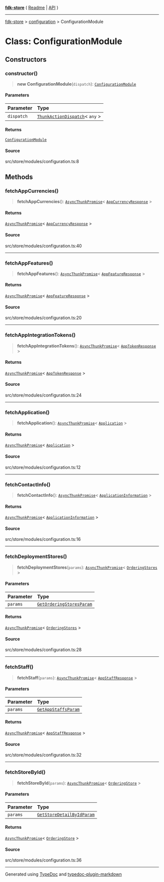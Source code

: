 [**fdk-store**](../../README.md) ( [Readme](../../README.md) \| [API](../../API.md) )

---

[fdk-store](../../API.md) > [configuration](../README.md) > ConfigurationModule

# Class: ConfigurationModule

## Constructors

### constructor()

> **new ConfigurationModule**(`dispatch`): [`ConfigurationModule`](class.ConfigurationModule.md)

#### Parameters

| Parameter  | Type                                                                                                     |
| :--------- | :------------------------------------------------------------------------------------------------------- |
| `dispatch` | [`ThunkActionDispatch`](../../theme/internal_/type-aliases/type-alias.ThunkActionDispatch.md)\< `any` \> |

#### Returns

[`ConfigurationModule`](class.ConfigurationModule.md)

#### Source

src/store/modules/configuration.ts:8

## Methods

### fetchAppCurrencies()

> **fetchAppCurrencies**(): [`AsyncThunkPromise`](../../theme/internal_/type-aliases/type-alias.AsyncThunkPromise.md)\< [`AppCurrencyResponse`](../internal_/type-aliases/type-alias.AppCurrencyResponse.md) \>

#### Returns

[`AsyncThunkPromise`](../../theme/internal_/type-aliases/type-alias.AsyncThunkPromise.md)\< [`AppCurrencyResponse`](../internal_/type-aliases/type-alias.AppCurrencyResponse.md) \>

#### Source

src/store/modules/configuration.ts:40

---

### fetchAppFeatures()

> **fetchAppFeatures**(): [`AsyncThunkPromise`](../../theme/internal_/type-aliases/type-alias.AsyncThunkPromise.md)\< [`AppFeatureResponse`](../internal_/type-aliases/type-alias.AppFeatureResponse.md) \>

#### Returns

[`AsyncThunkPromise`](../../theme/internal_/type-aliases/type-alias.AsyncThunkPromise.md)\< [`AppFeatureResponse`](../internal_/type-aliases/type-alias.AppFeatureResponse.md) \>

#### Source

src/store/modules/configuration.ts:20

---

### fetchAppIntegrationTokens()

> **fetchAppIntegrationTokens**(): [`AsyncThunkPromise`](../../theme/internal_/type-aliases/type-alias.AsyncThunkPromise.md)\< [`AppTokenResponse`](../internal_/type-aliases/type-alias.AppTokenResponse.md) \>

#### Returns

[`AsyncThunkPromise`](../../theme/internal_/type-aliases/type-alias.AsyncThunkPromise.md)\< [`AppTokenResponse`](../internal_/type-aliases/type-alias.AppTokenResponse.md) \>

#### Source

src/store/modules/configuration.ts:24

---

### fetchApplication()

> **fetchApplication**(): [`AsyncThunkPromise`](../../theme/internal_/type-aliases/type-alias.AsyncThunkPromise.md)\< [`Application`](../internal_/type-aliases/type-alias.Application.md) \>

#### Returns

[`AsyncThunkPromise`](../../theme/internal_/type-aliases/type-alias.AsyncThunkPromise.md)\< [`Application`](../internal_/type-aliases/type-alias.Application.md) \>

#### Source

src/store/modules/configuration.ts:12

---

### fetchContactInfo()

> **fetchContactInfo**(): [`AsyncThunkPromise`](../../theme/internal_/type-aliases/type-alias.AsyncThunkPromise.md)\< [`ApplicationInformation`](../internal_/type-aliases/type-alias.ApplicationInformation.md) \>

#### Returns

[`AsyncThunkPromise`](../../theme/internal_/type-aliases/type-alias.AsyncThunkPromise.md)\< [`ApplicationInformation`](../internal_/type-aliases/type-alias.ApplicationInformation.md) \>

#### Source

src/store/modules/configuration.ts:16

---

### fetchDeploymentStores()

> **fetchDeploymentStores**(`params`): [`AsyncThunkPromise`](../../theme/internal_/type-aliases/type-alias.AsyncThunkPromise.md)\< [`OrderingStores`](../internal_/type-aliases/type-alias.OrderingStores.md) \>

#### Parameters

| Parameter | Type                                                                                       |
| :-------- | :----------------------------------------------------------------------------------------- |
| `params`  | [`GetOrderingStoresParam`](../internal_/type-aliases/type-alias.GetOrderingStoresParam.md) |

#### Returns

[`AsyncThunkPromise`](../../theme/internal_/type-aliases/type-alias.AsyncThunkPromise.md)\< [`OrderingStores`](../internal_/type-aliases/type-alias.OrderingStores.md) \>

#### Source

src/store/modules/configuration.ts:28

---

### fetchStaff()

> **fetchStaff**(`params`): [`AsyncThunkPromise`](../../theme/internal_/type-aliases/type-alias.AsyncThunkPromise.md)\< [`AppStaffResponse`](../internal_/type-aliases/type-alias.AppStaffResponse.md) \>

#### Parameters

| Parameter | Type                                                                             |
| :-------- | :------------------------------------------------------------------------------- |
| `params`  | [`GetAppStaffsParam`](../internal_/type-aliases/type-alias.GetAppStaffsParam.md) |

#### Returns

[`AsyncThunkPromise`](../../theme/internal_/type-aliases/type-alias.AsyncThunkPromise.md)\< [`AppStaffResponse`](../internal_/type-aliases/type-alias.AppStaffResponse.md) \>

#### Source

src/store/modules/configuration.ts:32

---

### fetchStoreById()

> **fetchStoreById**(`params`): [`AsyncThunkPromise`](../../theme/internal_/type-aliases/type-alias.AsyncThunkPromise.md)\< [`OrderingStore`](../internal_/type-aliases/type-alias.OrderingStore.md) \>

#### Parameters

| Parameter | Type                                                                                         |
| :-------- | :------------------------------------------------------------------------------------------- |
| `params`  | [`GetStoreDetailByIdParam`](../internal_/type-aliases/type-alias.GetStoreDetailByIdParam.md) |

#### Returns

[`AsyncThunkPromise`](../../theme/internal_/type-aliases/type-alias.AsyncThunkPromise.md)\< [`OrderingStore`](../internal_/type-aliases/type-alias.OrderingStore.md) \>

#### Source

src/store/modules/configuration.ts:36

---

Generated using [TypeDoc](https://typedoc.org/) and [typedoc-plugin-markdown](https://www.npmjs.com/package/typedoc-plugin-markdown)
